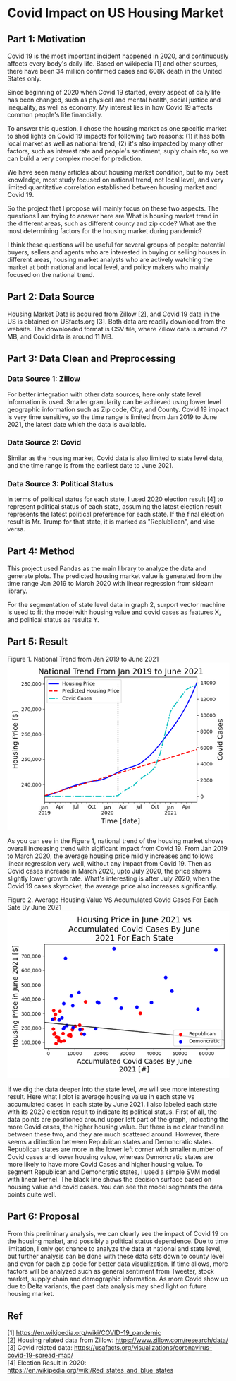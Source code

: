 # Covid Impact on US Housing Market

## Part 1: Motivation

Covid 19 is the most important incident happened in 2020, and continuously affects every
body's daily life. Based on wikipedia [1] and other sources, there have been 34 million confirmed cases and 608K death in the 
United States only. 

Since beginning of 2020 when Covid 19 started, every aspect of daily life has been changed, such as physical and mental health,
social justice and inequality, as well as economy. My interest lies in how Covid 19 affects common people's life 
financially. 

To answer this question, I chose the housing market as one specific market to shed lights on Covid 19 impacts for following two reasons:
(1) it has both local market as well as national trend;  (2) it's also impacted by many other factors, such as interest rate
and people's sentiment, suply chain etc, so we can build a very complex model for prediction.

We have seen many articles about housing market condition, but to my best knowledge, most study focused on national trend, not local level, and very limited quantitative correlation established between housing market and Covid 19.

So the project that I propose will mainly focus on these two aspects. The questions I am trying to answer here are What is housing market trend in the different areas, such as different county and zip code? What are the most determining factors for the housing market during pandemic? 

I think these questions will be useful for several groups of people: potential buyers, sellers and agents who are interested in buying or selling houses in different areas, housing market analysts who are actively watching the market at both national and local level, and policy makers who mainly focused on the national trend.


## Part 2: Data Source
Housing Market Data is acquired from Zillow [2], and Covid 19 data in 
the US is obtained on USfacts.org [3]. Both data are readily download from the website. The downloaded format is CSV file, where Zillow data is around 72 MB, and Covid data is around 11 MB.

## Part 3: Data Clean and Preprocessing
### Data Source 1: Zillow
For better integration with other data sources, here only state level information is used. Smaller granularity can be achieved using lower level geographic information such as Zip code, City, and County.
Covid 19 impact is very time sensitive, so the time range is limited from Jan 2019 to June 2021, the latest date which the data is available.
### Data Source 2: Covid
Similar as the housing market, Covid data is also limited to state level data, and the time range is from the earliest date to June 2021.

### Data Source 3: Political Status
In terms of political status for each state, I used 2020 election result [4] to represent political status of each state, assuming the latest election result represents the latest political preference for each state. 
If the final election result is Mr. Trump for that state, it is marked as "Replublican", and vise versa. 

## Part 4: Method
This project used Pandas as the main library to analyze the data and generate plots. The predicted housing market value is generated from the time range Jan 
2019 to March 2020 with linear regression from sklearn library. 

For the segmentation of state level data in graph 2, surport vector machine is used to fit the model with housing value and covid cases as features X, and political status as results Y.

## Part 5: Result
Figure 1. National Trend from Jan 2019 to June 2021
![image1.png](image1.png)

As you can see in the Figure 1, national trend of the housing market shows overall increasing trend with sigificant impact 
from Covid 19. From Jan 2019 to March 2020, the average housing price mildly increases and follows linear regression very well, without any impact from Covid 19. Then as Covid cases increase in March 2020,
upto July 2020, the price shows slightly lower growth rate. What's interesting is after July 2020, when the Covid 19 cases skyrocket, the average price also increases significantly. 

Figure 2. Average Housing Value VS Accumulated Covid Cases For Each Sate By June 2021<br />
![image2.png](image2.png)

If we dig the data deeper into the state level, we will see more interesting result. Here what I plot is average housing value in each state vs accumulated cases in each state by June 2021. I also labeled 
each state with its 2020 election result to indicate its political status. First of all, the data points are positioned around upper left part of the graph, indicating the more Covid cases, the higher housing value. But there is no clear trendline between these two, and they are much scattered around.
However, there seems a ditinction between Republican states and Demoncratic states. Republican states are more in the lower left corner with smaller number of Covid cases and lower housing value, whereas Demoncratic states are more likely to have more Covid Cases and higher housing value.
To segment Republican and Demoncratic states, I used a simple SVM model with linear kernel. The black line shows the decision surface based on housing value and covid cases. You can see the model segments the data points quite well. 

## Part 6: Proposal
From this preliminary analysis, we can clearly see the impact of Covid 19 on the housing market, and possibly a political status dependence. 
Due to time limitation, I only get chance to analyze the data at national and state level, but further analysis can be done with these data sets down to county level and even for each zip code for better data visualization.
If time allows, more factors will be analyzed such as general sentiment from Tweeter, stock market, supply chain and demographic information.  As more Covid show up due to Delta variants, the past
data analysis may shed light on future housing market.

## Ref
[1] https://en.wikipedia.org/wiki/COVID-19_pandemic<br />
[2] Housing related data from Zillow: https://www.zillow.com/research/data/<br />
[3] Covid related data: https://usafacts.org/visualizations/coronavirus-covid-19-spread-map/<br />
[4] Election Result in 2020: https://en.wikipedia.org/wiki/Red_states_and_blue_states<br />